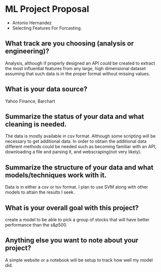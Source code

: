 # ML Project Proposal
- Antonio Hernandez
- Selecting Features For Forcasting.

## What track are you choosing (analysis or engineering)?
Analysis, although if properly designed an API could be created to extract the most influential 
features from any large, high dimensional dataset assuming that such data is in the proper format without missing values.

## What is your data source?
Yahoo Finance,
Barchart

## Summarize the status of your data and what cleaning is needed.
The data is mostly available in csv format.  Although some scripting will be necessary to get additional data.
In order to obtain the additional data different methods could be needed such as becoming familiar with an API, downloading a file and parsing it, and webscraping(not very likely).

## Summarize the structure of your data and what models/techniques work with it.
Data is in either a csv or tsv format.  I plan to use SVM along with other models to attain the results I seek. 
## What is your overall goal with this project?
create a model to be able to pick a group of stocks that will have better performance than the s&p500.

## Anything else you want to note about your project?
A simple website or a notebook will be setup to track how well my model did.